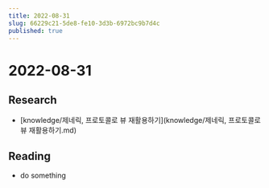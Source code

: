 ```yaml
---
title: 2022-08-31
slug: 66229c21-5de8-fe10-3d3b-6972bc9b7d4c
published: true
---
```


# 2022-08-31

## Research

* \[knowledge/제네릭, 프로토콜로 뷰 재활용하기\](knowledge/제네릭, 프로토콜로 뷰 재활용하기.md)

## Reading

* do something
